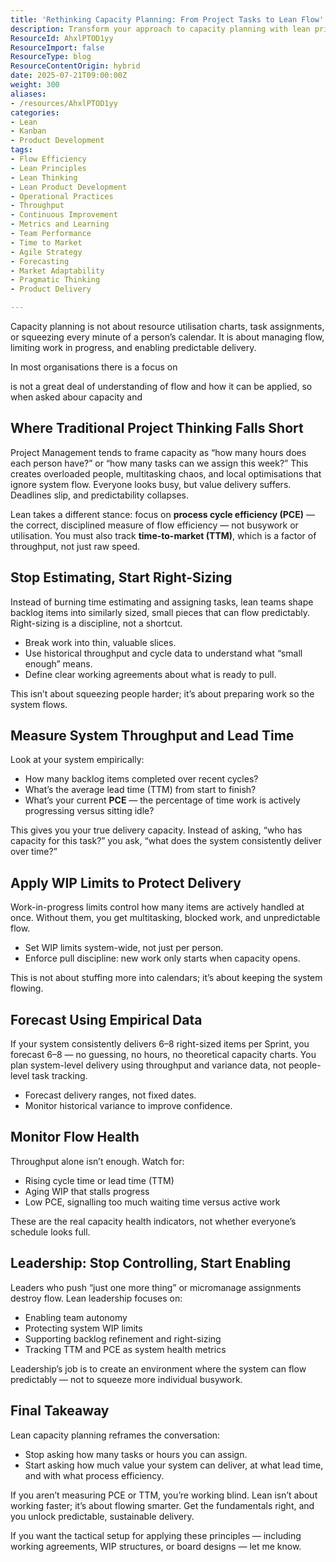```yaml
---
title: 'Rethinking Capacity Planning: From Project Tasks to Lean Flow'
description: Transform your approach to capacity planning with lean principles. Focus on flow, limit work in progress, and enable predictable delivery for sustainable success.
ResourceId: AhxlPTOD1yy
ResourceImport: false
ResourceType: blog
ResourceContentOrigin: hybrid
date: 2025-07-21T09:00:00Z
weight: 300
aliases:
- /resources/AhxlPTOD1yy
categories:
- Lean
- Kanban
- Product Development
tags:
- Flow Efficiency
- Lean Principles
- Lean Thinking
- Lean Product Development
- Operational Practices
- Throughput
- Continuous Improvement
- Metrics and Learning
- Team Performance
- Time to Market
- Agile Strategy
- Forecasting
- Market Adaptability
- Pragmatic Thinking
- Product Delivery

---
```

Capacity planning is not about resource utilisation charts, task assignments, or squeezing every minute of a person’s calendar. It is about managing flow, limiting work in progress, and enabling predictable delivery.

In most organisations there is a focus on

is not a great deal of understanding of flow and how it can be applied, so when asked abour capacity and

## Where Traditional Project Thinking Falls Short

Project Management tends to frame capacity as “how many hours does each person have?” or “how many tasks can we assign this week?” This creates overloaded people, multitasking chaos, and local optimisations that ignore system flow. Everyone looks busy, but value delivery suffers. Deadlines slip, and predictability collapses.

Lean takes a different stance: focus on **process cycle efficiency (PCE)** — the correct, disciplined measure of flow efficiency — not busywork or utilisation. You must also track **time-to-market (TTM)**, which is a factor of throughput, not just raw speed.

## Stop Estimating, Start Right-Sizing

Instead of burning time estimating and assigning tasks, lean teams shape backlog items into similarly sized, small pieces that can flow predictably. Right-sizing is a discipline, not a shortcut.

- Break work into thin, valuable slices.
- Use historical throughput and cycle data to understand what “small enough” means.
- Define clear working agreements about what is ready to pull.

This isn’t about squeezing people harder; it’s about preparing work so the system flows.

## Measure System Throughput and Lead Time

Look at your system empirically:

- How many backlog items completed over recent cycles?
- What’s the average lead time (TTM) from start to finish?
- What’s your current **PCE** — the percentage of time work is actively progressing versus sitting idle?

This gives you your true delivery capacity. Instead of asking, “who has capacity for this task?” you ask, “what does the system consistently deliver over time?”

## Apply WIP Limits to Protect Delivery

Work-in-progress limits control how many items are actively handled at once. Without them, you get multitasking, blocked work, and unpredictable flow.

- Set WIP limits system-wide, not just per person.
- Enforce pull discipline: new work only starts when capacity opens.

This is not about stuffing more into calendars; it’s about keeping the system flowing.

## Forecast Using Empirical Data

If your system consistently delivers 6–8 right-sized items per Sprint, you forecast 6–8 — no guessing, no hours, no theoretical capacity charts. You plan system-level delivery using throughput and variance data, not people-level task tracking.

- Forecast delivery ranges, not fixed dates.
- Monitor historical variance to improve confidence.

## Monitor Flow Health

Throughput alone isn’t enough. Watch for:

- Rising cycle time or lead time (TTM)
- Aging WIP that stalls progress
- Low PCE, signalling too much waiting time versus active work

These are the real capacity health indicators, not whether everyone’s schedule looks full.

## Leadership: Stop Controlling, Start Enabling

Leaders who push “just one more thing” or micromanage assignments destroy flow. Lean leadership focuses on:

- Enabling team autonomy
- Protecting system WIP limits
- Supporting backlog refinement and right-sizing
- Tracking TTM and PCE as system health metrics

Leadership’s job is to create an environment where the system can flow predictably — not to squeeze more individual busywork.

## Final Takeaway

Lean capacity planning reframes the conversation:

- Stop asking how many tasks or hours you can assign.
- Start asking how much value your system can deliver, at what lead time, and with what process efficiency.

If you aren’t measuring PCE or TTM, you’re working blind. Lean isn’t about working faster; it’s about flowing smarter. Get the fundamentals right, and you unlock predictable, sustainable delivery.

If you want the tactical setup for applying these principles — including working agreements, WIP structures, or board designs — let me know.
